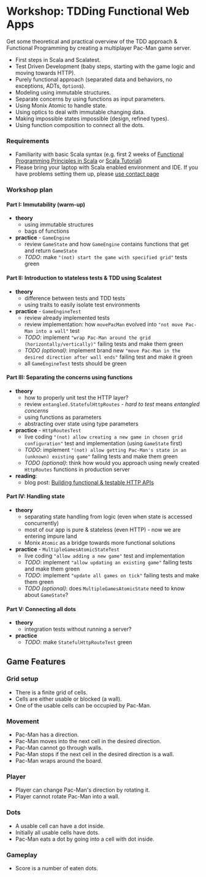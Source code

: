 # Workshop: TDDing Functional Web Apps
Get some theoretical and practical overview of the TDD approach & Functional Programming by creating a multiplayer Pac-Man game server.

* First steps in Scala and Scalatest.
* Test Driven Development (baby steps, starting with the game logic and moving towards HTTP).
* Purely functional approach (separated data and behaviors, no exceptions, ADTs, `Option`s).
* Modeling using immutable structures.
* Separate concerns by using functions as input parameters.
* Using Monix Atomic to handle state.
* Using optics to deal with immutable changing data.
* Making impossible states impossible (design, refined types).
* Using function composition to connect all the dots.

### Requirements
- Familiarity with basic Scala syntax (e.g. first 2 weeks of [Functional Programming Principles in Scala](https://www.coursera.org/learn/progfun1) or [Scala Tutorial](https://www.scala-exercises.org/scala_tutorial/terms_and_types))
- Please bring your laptop with Scala enabled environment and IDE. If you have problems setting them up, please [use contact page](http://michalplachta.com/contact/)

### Workshop plan

#### Part I: Immutability (warm-up)
- **theory**
  - using immutable structures
  - bags of functions
- **practice** - `GameEngine`
  - review `GameState` and how `GameEngine` contains functions that get and return `GameState`
  - *TODO*: make `"(not) start the game with specified grid"` tests green

#### Part II: Introduction to stateless tests & TDD using Scalatest
- **theory**
  - difference between tests and TDD tests
  - using traits to easily isolate test environments
- **practice** - `GameEngineTest`
  - review already implemented tests
  - review implementation: how `movePacMan` evolved into `"not move Pac-Man into a wall"` test
  - *TODO*: implement `"wrap Pac-Man around the grid (horizontally/vertically)"` failing tests and make them green
  - *TODO (optional)*: implement brand new `"move Pac-Man in the desired direction after wall ends"` failing test and make it green
  - all `GameEngineTest` tests should be green
  
#### Part III: Separating the concerns using functions
- **theory**
  - how to properly unit test the HTTP layer?
  - review `entangled.StatefulHttpRoutes` - *hard to test* means *entangled concerns*
  - using functions as parameters
  - abstracting over state using type parameters
- **practice** - `HttpRoutesTest`
  - live coding `"(not) allow creating a new game in chosen grid configuration"` test and implementation (using `GameState` first)
  - *TODO*: implement `"(not) allow getting Pac-Man's state in an (unknown) existing game"` failing tests and make them green
  - *TODO (optional)*: think how would you approach using newly created `HttpRoutes` functions in production server
- **reading**: 
  - blog post: [Building functional & testable HTTP APIs](http://michalplachta.com/2018/02/19/building-functional-testable-http-apis/)
  
#### Part IV: Handling state
- **theory**
  - separating state handling from logic (even when state is accessed concurrently)
  - most of our app is pure & stateless (even HTTP) - now we are entering impure land
  - Monix `Atomic` as a bridge towards more functional solutions
- **practice** - `MultipleGamesAtomicStateTest`
  - live coding `"allow adding a new game"` test and implementation
  - *TODO*: implement `"allow updating an existing game"` failing tests and make them green
  - *TODO*: implement `"update all games on tick"` failing tests and make them green
  - *TODO (optional)*: does `MultipleGamesAtomicState` need to know about `GameState`?
  
#### Part V: Connecting all dots
- **theory**
  - integration tests without running a server?
- **practice**
  - *TODO*: make `StatefulHttpRouteTest` green

## Game Features

### Grid setup
  * There is a finite grid of cells.
  * Cells are either usable or blocked (a wall).
  * One of the usable cells can be occupied by Pac-Man.

### Movement
  * Pac-Man has a direction.
  * Pac-Man moves into the next cell in the desired direction.
  * Pac-Man cannot go through walls.
  * Pac-Man stops if the next cell in the desired direction is a wall.
  * Pac-Man wraps around the board.
  
### Player
  * Player can change Pac-Man's direction by rotating it.
  * Player cannot rotate Pac-Man into a wall.
  
### Dots
  * A usable cell can have a dot inside.
  * Initially all usable cells have dots.
  * Pac-Man eats a dot by going into a cell with dot inside.
  
### Gameplay
  * Score is a number of eaten dots.

